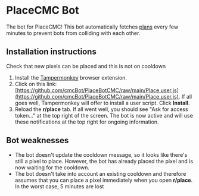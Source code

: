 # PlaceCMC Bot

The bot for PlaceCMC! This bot automatically fetches [plans](https://github.com/cmcBot/pixel) every few minutes to prevent bots from colliding with each other.

## Installation instructions

Check that new pixels can be placed and this is not on cooldown

1. Install the [Tampermonkey](https://www.tampermonkey.net/) browser extension.
2. Click on this link: [https://github.com/cmcBot/PlaceBotCMC/raw/main/Place.user.js](https://github.com/cmcBot/PlaceBotCMC/raw/main/Place.user.js). If all goes well, Tampermonkey will offer to install a user script. Click **Install**.
3. Reload the **r/place** tab. If all went well, you should see "Ask for access token..." at the top right of the screen. The bot is now active and will use these notifications at the top right for ongoing information.

## Bot weaknesses

- The bot doesn't update the cooldown message, so it looks like there's still a pixel to place. However, the bot has already placed the pixel and is now waiting for the cooldown.
- The bot doesn't take into account an existing cooldown and therefore assumes that you can place a pixel immediately when you open **r/place**. In the worst case, 5 minutes are lost
